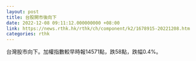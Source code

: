 ```yaml
---
layout: post
title: 台股開市後向下
date: 2022-12-08 09:11:12.000000000 +08:00
link: https://news.rthk.hk/rthk/ch/component/k2/1678915-20221208.htm
categories: rthk
---
```


台灣股市向下。加權指數較早時報14571點，跌58點，跌幅0.4%。
